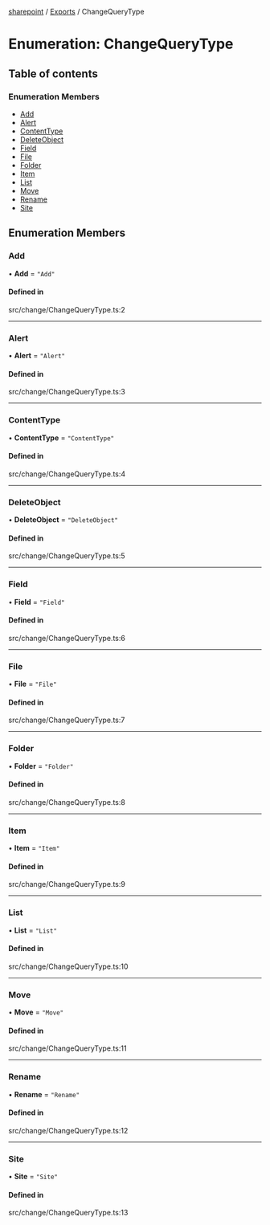 [sharepoint](../README.md) / [Exports](../modules.md) / ChangeQueryType

# Enumeration: ChangeQueryType

## Table of contents

### Enumeration Members

- [Add](ChangeQueryType.md#add)
- [Alert](ChangeQueryType.md#alert)
- [ContentType](ChangeQueryType.md#contenttype)
- [DeleteObject](ChangeQueryType.md#deleteobject)
- [Field](ChangeQueryType.md#field)
- [File](ChangeQueryType.md#file)
- [Folder](ChangeQueryType.md#folder)
- [Item](ChangeQueryType.md#item)
- [List](ChangeQueryType.md#list)
- [Move](ChangeQueryType.md#move)
- [Rename](ChangeQueryType.md#rename)
- [Site](ChangeQueryType.md#site)

## Enumeration Members

### Add

• **Add** = ``"Add"``

#### Defined in

src/change/ChangeQueryType.ts:2

___

### Alert

• **Alert** = ``"Alert"``

#### Defined in

src/change/ChangeQueryType.ts:3

___

### ContentType

• **ContentType** = ``"ContentType"``

#### Defined in

src/change/ChangeQueryType.ts:4

___

### DeleteObject

• **DeleteObject** = ``"DeleteObject"``

#### Defined in

src/change/ChangeQueryType.ts:5

___

### Field

• **Field** = ``"Field"``

#### Defined in

src/change/ChangeQueryType.ts:6

___

### File

• **File** = ``"File"``

#### Defined in

src/change/ChangeQueryType.ts:7

___

### Folder

• **Folder** = ``"Folder"``

#### Defined in

src/change/ChangeQueryType.ts:8

___

### Item

• **Item** = ``"Item"``

#### Defined in

src/change/ChangeQueryType.ts:9

___

### List

• **List** = ``"List"``

#### Defined in

src/change/ChangeQueryType.ts:10

___

### Move

• **Move** = ``"Move"``

#### Defined in

src/change/ChangeQueryType.ts:11

___

### Rename

• **Rename** = ``"Rename"``

#### Defined in

src/change/ChangeQueryType.ts:12

___

### Site

• **Site** = ``"Site"``

#### Defined in

src/change/ChangeQueryType.ts:13

